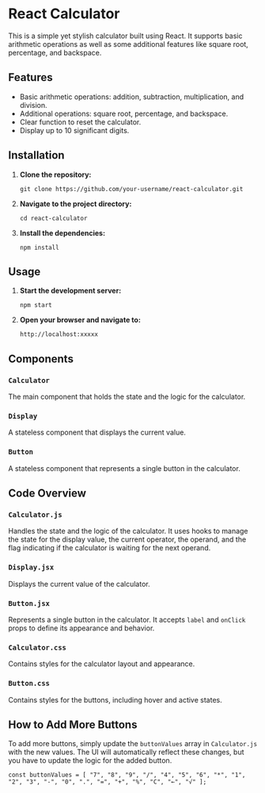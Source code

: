 # React Calculator

This is a simple yet stylish calculator built using React. It supports basic arithmetic operations as well as some additional features like square root, percentage, and backspace.

## Features

- Basic arithmetic operations: addition, subtraction, multiplication, and division.
- Additional operations: square root, percentage, and backspace.
- Clear function to reset the calculator.
- Display up to 10 significant digits.

## Installation

1.  **Clone the repository:**

    `git clone https://github.com/your-username/react-calculator.git`

2.  **Navigate to the project directory:**

    `cd react-calculator`

3.  **Install the dependencies:**

    `npm install`

## Usage

1.  **Start the development server:**

    `npm start`

2.  **Open your browser and navigate to:**

    `http://localhost:xxxxx`

## Components

### `Calculator`

The main component that holds the state and the logic for the calculator.

### `Display`

A stateless component that displays the current value.

### `Button`

A stateless component that represents a single button in the calculator.

## Code Overview

### `Calculator.js`

Handles the state and the logic of the calculator. It uses hooks to manage the state for the display value, the current operator, the operand, and the flag indicating if the calculator is waiting for the next operand.

### `Display.jsx`

Displays the current value of the calculator.

### `Button.jsx`

Represents a single button in the calculator. It accepts `label` and `onClick` props to define its appearance and behavior.

### `Calculator.css`

Contains styles for the calculator layout and appearance.

### `Button.css`

Contains styles for the buttons, including hover and active states.

## How to Add More Buttons

To add more buttons, simply update the `buttonValues` array in `Calculator.js` with the new values. The UI will automatically reflect these changes, but you have to update the logic for the added button.

`const buttonValues = [
  "7", "8", "9", "/",
  "4", "5", "6", "*",
  "1", "2", "3", "-",
  "0", ".", "=", "+",
  "%", "C", "←", "√"
];`

